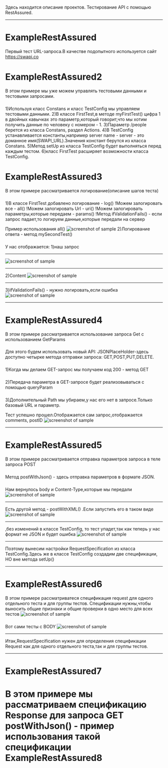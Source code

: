 Здесь находится описание проектов. Тестирование API с помощью RestAssured.
***
ExampleRestAssured 
=====================
Первый тест URL-запроса.В качестве подопытного используется сайт https://swapi.co
###
ExampleRestAssured2 
=====================
В этом примере мы уже можем управлять тестовыми данными и тестовыми запросами.
###
1)Используя класс Constans и класс TestConfig мы управляем тестовыми данными.
2)В классе FirstTest,в методе myFirstTest() цифра 1 в двойных кавычках это параметр,который говорит,что мы хотим получить данные по человеку с номером - 1.
3)Параметр /people берется из класса Constans, раздел Actions.
4)В TestConfig устанавливается константы,например server name - server  - это доманное имя(SWAPI_URL).Значения констант берутся из класса Constans.
5)Метод setUp из класса TestConfig будет выполняться перед каждым тестом.
6)класс FirstTest расширяет возможности класса TestConfig.

ExampleRestAssured3
=====================
В этом примере рассматривается логирование(описание шагов теста)
###
1)В классе FirstTest добавлено логирование - log()
!Можем залогировать все - all()
!Можем залогировать Url - uri()
!Можем залогировать параметры,которые передаем - params()
!Метод ifValidationFails() - если запрос падает,то логируем данные,которые передали на сервер

Пример использования all()
![screenshot of sample](https://github.com/VikaIRaznoe/RestAssuredQA/blob/master/Images/logirovanie.png)
2)Логирование ответа - метод mySecondTest()
###
У нас отображается: 
1)наш запрос
***
![screenshot of sample](https://github.com/VikaIRaznoe/RestAssuredQA/blob/master/Images/logirovanie_2.png)
***
2)Content
![screenshot of sample](https://github.com/VikaIRaznoe/RestAssuredQA/blob/master/Images/logorovanie_3.png)
***
3)ifValidationFails() - нужно логировать,если ошибка
![screenshot of sample](https://github.com/VikaIRaznoe/RestAssuredQA/blob/master/Images/logirovanie_4.png)
***
ExampleRestAssured4
=====================
В этом примере рассматривается использование запроса Get с использованием GetParams
###
Для этого будем использовать новый API: JSONPlaceHolder-здесь доступно четырке метода отправки запроса: GET,POST,PUT,DELETE.
###
1)Когда мы делаем GET-запрос мы получаем код 200 - метод GET
###
2)Передача параметра в GET-запросе будет реализовываться с помощью queryParam
###
3)Дополнительный Path мы убираем,у нас его нет в запросе.Только базовый URL и параметр.

Тест успешно прошел.Отображается сам запрос,отображается  comments, postID
![screenshot of sample](https://github.com/VikaIRaznoe/RestAssuredQA/blob/master/Images/GET.png)
***
ExampleRestAssured5
=====================
В этом примере рассматривается отправка параметров запроса в теле запроса POST 
###
Метод postWithJson() - здесь отправка параметров в формате JSON.
###
Нам вернулось body и Content-Type,которые мы передали
![screenshot of sample](https://github.com/VikaIRaznoe/RestAssuredQA/blob/master/Images/POST_JSON_BODY.png)
***
Есть другой метод - postWithXML() .Если запустить его в таком виде
![screenshot of sample](https://github.com/VikaIRaznoe/RestAssuredQA/blob/master/Images/POST_XML_BODY.png)
***
,без изменений в классе TestConfig, то тест упадет,так как теперь у нас формат не JSON и будет ошибка
![screenshot of sample](https://github.com/VikaIRaznoe/RestAssuredQA/blob/master/Images/POST_XML_BODY_ERROR.png)
***
Поэтому вынесим настройки RequestSpecification из класса TestConfig.Здесь же в классе TestConfig создадим две спецификации, НО вне метода setUp()
***
ExampleRestAssured6
=====================
В этом примере рассматриватеся спецификация request для одного отдельного теста и для группы тестов.
Спецификации нужны,чтобы выносить общие признаки и общие проверки в одно место для всех тестов
![screenshot of sample](https://github.com/VikaIRaznoe/RestAssuredQA/blob/master/Images/TestConfig_RequestSpecification_Multipluy.png)
###
Вот сами тесты с BODY
![screenshot of sample](https://github.com/VikaIRaznoe/RestAssuredQA/blob/master/Images/POST_JSON-XML_BODY.png)
***
Итак,RequestSpecification нужен для определения спецификации Request как для одного отдельного теста,так и для группы тестов.
***
ExampleRestAssured7
=====================
В этом примере мы рассматриваем спецификацию Response для запроса GET
postWithJson() - пример использования такой спецификации
ExampleRestAssured8
=====================



